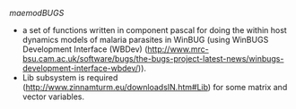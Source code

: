 *maemodBUGS*
  - a set of functions written in component pascal for doing the within host dynamics models of malaria parasites in WinBUG (using WinBUGS Development Interface (WBDev) (http://www.mrc-bsu.cam.ac.uk/software/bugs/the-bugs-project-latest-news/winbugs-development-interface-wbdev/)). 
   - Lib subsystem is required (http://www.zinnamturm.eu/downloadsIN.htm#Lib) for some matrix and vector variables.
